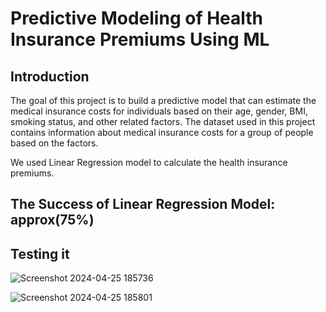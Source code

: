 # Predictive Modeling of Health Insurance Premiums Using ML


## Introduction
The goal of this project is to build a predictive model that can estimate the medical insurance costs for individuals based on their age, gender, BMI, smoking status, and other related factors. The dataset used in this project contains information about medical insurance costs for a group of people based on the factors.

We used Linear Regression model to calculate the health insurance premiums. 

## The Success of Linear Regression Model: approx(75%)  

## Testing it 


![Screenshot 2024-04-25 185736](https://github.com/Shivam8369/Predictive-Modeling-of-Health-Insurance-Premiums-Using-ML/assets/96806019/83ff1c2f-0b76-4667-8213-08eee90d40ba)



![Screenshot 2024-04-25 185801](https://github.com/Shivam8369/Predictive-Modeling-of-Health-Insurance-Premiums-Using-ML/assets/96806019/2ff1d7a3-7dd6-4307-8a78-f40560de9b14)

